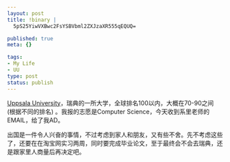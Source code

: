 ```yaml
--- 
layout: post
title: !binary |
  5pS25YiwVXBwc2FsYSBVbml2ZXJzaXR555qEQUQ=

published: true
meta: {}

tags: 
- My Life
- UU
type: post
status: publish
---
```

<a title="Uppsala University" href="http://www.uu.se/en/" target="_blank">Uppsala University</a>，瑞典的一所大学，全球排名100以内，大概在70-90之间 (根据不同的排名) 。我报的志愿是Computer Science，今天收到系里老师的EMAIL，给了我AD。

出国是一件令人兴奋的事情，不过考虑到家人和朋友，又有些不舍。先不考虑这些了，还要在在淘宝网实习两周，同时要完成毕业论文，至于最终会不会去瑞典，还是跟家里人商量后再决定吧。
